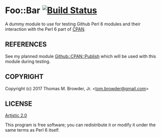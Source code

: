 # Foo::Bar [![Build Status](https://travis-ci.org/tbrowder/Foo-Bar-Perl6.svg?branch=master)](https://travis-ci.org/tbrowder/Foo-Bar-Perl6)

A dummy module to use for testing Github Perl 6 modules and their
interaction with the Perl 6 part of [CPAN](https://cpan.org).

## REFERENCES

See my planned module
[Github::CPAN::Publish](https://github.com/tbrowder/Github-CPAN-Publish-Perl6)
which will be used with this module during testing.

## COPYRIGHT

Copyright (c) 2017 Thomas M. Browder, Jr. <<tom.browder@gmail.com>>

## LICENSE

[Artistic 2.0](https://github.com/tbrowder/Foo-Bar-Perl6/blob/master/LICENSE)

This program is free software; you can redistribute it or modify it
under the same terms as Perl 6 itself.

